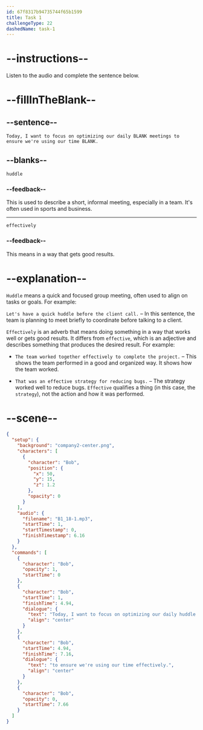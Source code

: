 ```yaml
---
id: 67f8317b94735744f65b1599
title: Task 1
challengeType: 22
dashedName: task-1
---
```


<!-- (Audio) Bob: Today, I want to focus on optimizing our daily huddle meetings to ensure we're using our time effectively. -->

# --instructions--

Listen to the audio and complete the sentence below.

# --fillInTheBlank--

## --sentence--

`Today, I want to focus on optimizing our daily BLANK meetings to ensure we're using our time BLANK.`

## --blanks--

`huddle`

### --feedback--

This is used to describe a short, informal meeting, especially in a team. It's often used in sports and business.

---

`effectively`

### --feedback--

This means in a way that gets good results.

# --explanation--

`Huddle` means a quick and focused group meeting, often used to align on tasks or goals. For example:

`Let's have a quick huddle before the client call.` – In this sentence, the team is planning to meet briefly to coordinate before talking to a client.

`Effectively` is an adverb that means doing something in a way that works well or gets good results. It differs from `effective`, which is an adjective and describes something that produces the desired result. For example:

- `The team worked together effectively to complete the project.` – This shows the team performed in a good and organized way. It shows how the team worked.

- `That was an effective strategy for reducing bugs.` – The strategy worked well to reduce bugs. `Effective` qualifies a thing (in this case, the `strategy`), not the action and how it was performed.

# --scene--

```json
{
  "setup": {
    "background": "company2-center.png",
    "characters": [
      {
        "character": "Bob",
        "position": {
          "x": 50,
          "y": 15,
          "z": 1.2
        },
        "opacity": 0
      }
    ],
    "audio": {
      "filename": "B1_18-1.mp3",
      "startTime": 1,
      "startTimestamp": 0,
      "finishTimestamp": 6.16
    }
  },
  "commands": [
    {
      "character": "Bob",
      "opacity": 1,
      "startTime": 0
    },
    {
      "character": "Bob",
      "startTime": 1,
      "finishTime": 4.94,
      "dialogue": {
        "text": "Today, I want to focus on optimizing our daily huddle meetings",
        "align": "center"
      }
    },
    {
      "character": "Bob",
      "startTime": 4.94,
      "finishTime": 7.16,
      "dialogue": {
        "text": "to ensure we're using our time effectively.",
        "align": "center"
      }
    },
    {
      "character": "Bob",
      "opacity": 0,
      "startTime": 7.66
    }
  ]
}
```

